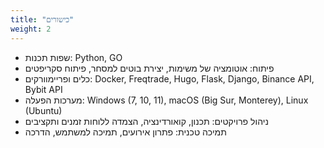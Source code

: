 ```yaml
---
title: "כישורים"
weight: 2
---
```


- שפות תכנות: Python, GO
- פיתוח: אוטומציה של משימות, יצירת בוטים למסחר, פיתוח סקריפטים
- כלים ופריימוורקים: Docker, Freqtrade, Hugo, Flask, Django, Binance API, Bybit API
- מערכות הפעלה: Windows (7, 10, 11), macOS (Big Sur, Monterey), Linux (Ubuntu)
- ניהול פרויקטים: תכנון, קואורדינציה, הצמדה ללוחות זמנים ותקציבים
- תמיכה טכנית: פתרון אירועים, תמיכה למשתמש, הדרכה
